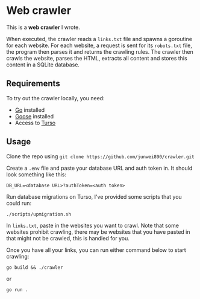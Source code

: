 # Web crawler
This is a **web crawler** I wrote.

When executed, the crawler reads a `links.txt` file and spawns a goroutine for each website. For each website, a request is sent for its `robots.txt` file, the program then parses it and returns the crawling rules. The crawler then crawls the website, parses the HTML, extracts all content and stores this content in a SQLite database.

## Requirements
To try out the crawler locally, you need:
- [Go](https://go.dev/doc/install) installed
- [Goose](https://github.com/pressly/goose) installed
- Access to [Turso](https://docs.turso.tech/quickstart)

## Usage
Clone the repo using `git clone https://github.com/junwei890/crawler.git`

Create a `.env` file and paste your database URL and auth token in. It should look something like this:
```
DB_URL=<database URL>?authToken=<auth token>
```

Run database migrations on Turso, I've provided some scripts that you could run:
```
./scripts/upmigration.sh
```

In `links.txt`, paste in the websites you want to crawl. Note that some websites prohibit crawling, there may be websites that you have pasted in that might not be crawled, this is handled for you.

Once you have all your links, you can run either command below to start crawling:
```
go build && ./crawler
```
or
```
go run .
```
